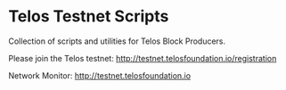 # Telos Testnet Scripts

Collection of scripts and utilities for Telos Block Producers.

Please join the Telos testnet: http://testnet.telosfoundation.io/registration

Network Monitor: http://testnet.telosfoundation.io  

